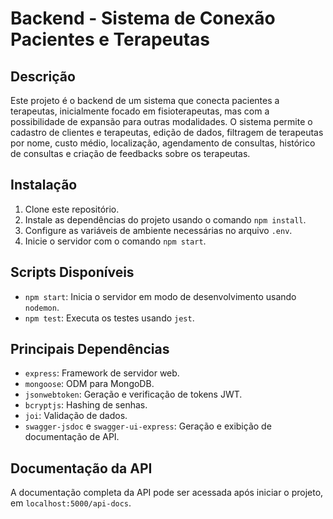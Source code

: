<h1>Backend - Sistema de Conexão Pacientes e Terapeutas</h1>

   <h2>Descrição</h2>
    <p>Este projeto é o backend de um sistema que conecta pacientes a terapeutas, inicialmente focado em fisioterapeutas, mas com a possibilidade de expansão para outras modalidades. O sistema permite o cadastro de clientes e terapeutas, edição de dados, filtragem de terapeutas por nome, custo médio, localização, agendamento de consultas, histórico de consultas e criação de feedbacks sobre os terapeutas.</p>

  <h2>Instalação</h2>
    <ol>
        <li>Clone este repositório.</li>
        <li>Instale as dependências do projeto usando o comando <code>npm install</code>.</li>
        <li>Configure as variáveis de ambiente necessárias no arquivo <code>.env</code>.</li>
        <li>Inicie o servidor com o comando <code>npm start</code>.</li>
    </ol>
    <h2>Scripts Disponíveis</h2>
    <ul>
        <li><code>npm start</code>: Inicia o servidor em modo de desenvolvimento usando <code>nodemon</code>.</li>
        <li><code>npm test</code>: Executa os testes usando <code>jest</code>.</li>
    </ul>
    <h2>Principais Dependências</h2>
    <ul>
        <li><code>express</code>: Framework de servidor web.</li>
        <li><code>mongoose</code>: ODM para MongoDB.</li>
        <li><code>jsonwebtoken</code>: Geração e verificação de tokens JWT.</li>
        <li><code>bcryptjs</code>: Hashing de senhas.</li>
        <li><code>joi</code>: Validação de dados.</li>
        <li><code>swagger-jsdoc</code> e <code>swagger-ui-express</code>: Geração e exibição de documentação de API.</li>
    </ul>
    <h2>Documentação da API</h2>
    <p>A documentação completa da API pode ser acessada após iniciar o projeto, em <code>localhost:5000/api-docs</code>.</p>

